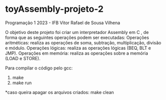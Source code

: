 # toyAssembly-projeto-2 
Programação 1 2023 - IFB 
Vitor Rafael de Sousa Vilhena

O objetivo deste projeto foi criar um interpretador Assembly em C , de forma que as seguintes operações podem ser executadas:
  Operações aritméticas: realiza as operações de soma, subtração, multiplicação, divisão e módulo.
  Operações lógicas: realiza as operações lógicas (BEQ, BLT e JMP).
  Operações em memória: realiza as operações sobre a memória (LOAD e
  STORE).

Para compilar o código pelo gcc:
1) make 
2) make run

*caso queira apagar os arquivos criados: make clean 
